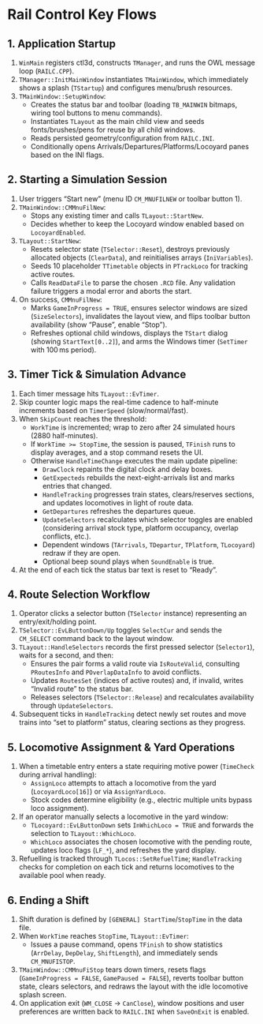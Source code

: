 # Rail Control Key Flows

## 1. Application Startup
1. `WinMain` registers ctl3d, constructs `TManager`, and runs the OWL message loop (`RAILC.CPP`).
2. `TManager::InitMainWindow` instantiates `TMainWindow`, which immediately shows a splash (`TStartup`) and configures menu/brush resources.
3. `TMainWindow::SetupWindow`:
   - Creates the status bar and toolbar (loading `TB_MAINWIN` bitmaps, wiring tool buttons to menu commands).
   - Instantiates `TLayout` as the main child view and seeds fonts/brushes/pens for reuse by all child windows.
   - Reads persisted geometry/configuration from `RAILC.INI`.
   - Conditionally opens Arrivals/Departures/Platforms/Locoyard panes based on the INI flags.

## 2. Starting a Simulation Session
1. User triggers “Start new” (menu ID `CM_MNUFILNEW` or toolbar button 1).
2. `TMainWindow::CMMnuFilNew`:
   - Stops any existing timer and calls `TLayout::StartNew`.
   - Decides whether to keep the Locoyard window enabled based on `LocoyardEnabled`.
3. `TLayout::StartNew`:
   - Resets selector state (`TSelector::Reset`), destroys previously allocated objects (`ClearData`), and reinitialises arrays (`IniVariables`).
   - Seeds 10 placeholder `TTimetable` objects in `PTrackLoco` for tracking active routes.
   - Calls `ReadDataFile` to parse the chosen `.RCD` file. Any validation failure triggers a modal error and aborts the start.
4. On success, `CMMnuFilNew`:
   - Marks `GameInProgress = TRUE`, ensures selector windows are sized (`SizeSelectors`), invalidates the layout view, and flips toolbar button availability (show “Pause”, enable “Stop”).
   - Refreshes optional child windows, displays the `TStart` dialog (showing `StartText[0..2]`), and arms the Windows timer (`SetTimer` with 100 ms period).

## 3. Timer Tick & Simulation Advance
1. Each timer message hits `TLayout::EvTimer`.
2. Skip counter logic maps the real-time cadence to half-minute increments based on `TimerSpeed` (slow/normal/fast).
3. When `SkipCount` reaches the threshold:
   - `WorkTime` is incremented; wrap to zero after 24 simulated hours (2880 half-minutes).
   - If `WorkTime >= StopTime`, the session is paused, `TFinish` runs to display averages, and a stop command resets the UI.
   - Otherwise `HandleTimeChange` executes the main update pipeline:
     - `DrawClock` repaints the digital clock and delay boxes.
     - `GetExpecteds` rebuilds the next-eight-arrivals list and marks entries that changed.
     - `HandleTracking` progresses train states, clears/reserves sections, and updates locomotives in light of route data.
     - `GetDepartures` refreshes the departures queue.
     - `UpdateSelectors` recalculates which selector toggles are enabled (considering arrival stock type, platform occupancy, overlap conflicts, etc.).
     - Dependent windows (`TArrivals`, `TDepartur`, `TPlatform`, `TLocoyard`) redraw if they are open.
     - Optional beep sound plays when `SoundEnable` is true.
4. At the end of each tick the status bar text is reset to “Ready”.

## 4. Route Selection Workflow
1. Operator clicks a selector button (`TSelector` instance) representing an entry/exit/holding point.
2. `TSelector::EvLButtonDown/Up` toggles `SelectCur` and sends the `CM_SELECT` command back to the layout window.
3. `TLayout::HandleSelectors` records the first pressed selector (`Selector1`), waits for a second, and then:
   - Ensures the pair forms a valid route via `IsRouteValid`, consulting `PRoutesInfo` and `POverlapDataInfo` to avoid conflicts.
   - Updates `RoutesSet` (indices of active routes) and, if invalid, writes “Invalid route” to the status bar.
   - Releases selectors (`TSelector::Release`) and recalculates availability through `UpdateSelectors`.
4. Subsequent ticks in `HandleTracking` detect newly set routes and move trains into “set to platform” status, clearing sections as they progress.

## 5. Locomotive Assignment & Yard Operations
1. When a timetable entry enters a state requiring motive power (`TimeCheck` during arrival handling):
   - `AssignLoco` attempts to attach a locomotive from the yard (`LocoyardLoco[16]`) or via `AssignYardLoco`.
   - Stock codes determine eligibility (e.g., electric multiple units bypass loco assignment).
2. If an operator manually selects a locomotive in the yard window:
   - `TLocoyard::EvLButtonDown` sets `InWhichLoco = TRUE` and forwards the selection to `TLayout::WhichLoco`.
   - `WhichLoco` associates the chosen locomotive with the pending route, updates loco flags (`LF_*`), and refreshes the yard display.
3. Refuelling is tracked through `TLocos::SetRefuelTime`; `HandleTracking` checks for completion on each tick and returns locomotives to the available pool when ready.

## 6. Ending a Shift
1. Shift duration is defined by `[GENERAL] StartTime`/`StopTime` in the data file.
2. When `WorkTime` reaches `StopTime`, `TLayout::EvTimer`:
   - Issues a pause command, opens `TFinish` to show statistics (`ArrDelay`, `DepDelay`, `ShiftLength`), and immediately sends `CM_MNUFISTOP`.
3. `TMainWindow::CMMnuFiStop` tears down timers, resets flags (`GameInProgress = FALSE`, `GamePaused = FALSE`), reverts toolbar button state, clears selectors, and redraws the layout with the idle locomotive splash screen.
4. On application exit (`WM_CLOSE` → `CanClose`), window positions and user preferences are written back to `RAILC.INI` when `SaveOnExit` is enabled.
